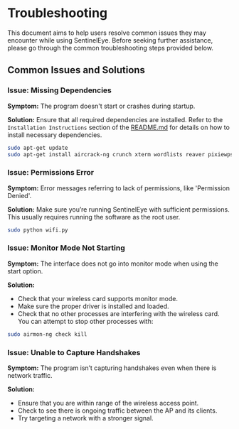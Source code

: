 # Troubleshooting

This document aims to help users resolve common issues they may encounter while using SentinelEye. Before seeking further assistance, please go through the common troubleshooting steps provided below.

## Common Issues and Solutions

### Issue: Missing Dependencies
**Symptom:**
The program doesn't start or crashes during startup.

**Solution:**
Ensure that all required dependencies are installed. Refer to the `Installation Instructions` section of the [README.md](README.md) for details on how to install necessary dependencies.

```bash
sudo apt-get update
sudo apt-get install aircrack-ng crunch xterm wordlists reaver pixiewps bully wifite bettercap wifipumpkin3
```
### Issue: Permissions Error

**Symptom:**
Error messages referring to lack of permissions, like 'Permission Denied'.

**Solution:**
Make sure you’re running SentinelEye with sufficient permissions. This usually requires running the software as the root user.

```bash
sudo python wifi.py
```
### Issue: Monitor Mode Not Starting
**Symptom:**
The interface does not go into monitor mode when using the start option.

**Solution:**
  - Check that your wireless card supports monitor mode.
  - Make sure the proper driver is installed and loaded.
  - Check that no other processes are interfering with the wireless card. You can attempt to stop other processes with:
```bash
sudo airmon-ng check kill
```

### Issue: Unable to Capture Handshakes
**Symptom:**
The program isn’t capturing handshakes even when there is network traffic.

**Solution:**
  - Ensure that you are within range of the wireless access point.
  - Check to see there is ongoing traffic between the AP and its clients.
  - Try targeting a network with a stronger signal.

